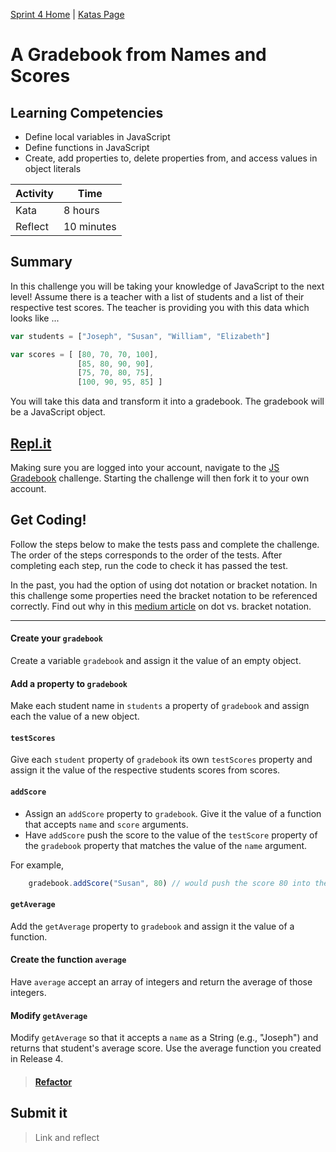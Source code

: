 [Sprint 4 Home](../README.md) | [Katas Page](../js-katas.md)

# A Gradebook from Names and Scores

## Learning Competencies
- Define local variables in JavaScript
- Define functions in JavaScript
- Create, add properties to, delete properties from, and access values in object literals

Activity | Time|
------------|----------|
Kata | 8 hours
Reflect | 10 minutes

## Summary
In this challenge you will be taking your knowledge of JavaScript to the next level! Assume there is a teacher with a list of students and a list of their respective test scores.  The teacher is providing you with this data which looks like ...

```javascript
var students = ["Joseph", "Susan", "William", "Elizabeth"]

var scores = [ [80, 70, 70, 100],
               [85, 80, 90, 90],
               [75, 70, 80, 75],
               [100, 90, 95, 85] ]
```

You will take this data and transform it into a gradebook.  The gradebook will be a JavaScript object.

## [Repl.it](https://repl.it/@devacademy)
Making sure you are logged into your account, navigate to the [JS Gradebook](https://repl.it/@devacademy/JS-Gradebook) challenge. Starting the challenge will then fork it to your own account.

## Get Coding!

Follow the steps below to make the tests pass and complete the challenge.  The order of the steps
corresponds to the order of the tests. After completing each step, run the code to check it has passed the test.

In the past, you had the option of using dot notation or bracket notation. In this challenge some properties need the bracket notation to be referenced correctly. Find out why in this [medium article](https://medium.com/@prufrock123/js-dot-notation-vs-bracket-notation-797c4e34f01d) on dot vs. bracket notation.

----

#### Create your `gradebook`

Create a variable `gradebook` and assign it the value of an empty object.

#### Add a property to `gradebook`

Make each student name in `students` a property of `gradebook` and assign each the value of a new object.

#### `testScores`

Give each `student` property of `gradebook` its own `testScores` property and assign it the value of the respective students scores from scores.

#### `addScore`

- Assign an `addScore` property to `gradebook`. Give it the value of a function that accepts `name` and `score` arguments.
- Have `addScore` push the score to the value of the `testScore` property of the `gradebook` property that matches the value of the `name` argument.

For example,
```javascript
    gradebook.addScore("Susan", 80) // would push the score 80 into the value of gradebook.Susan.testScores.
```
#### `getAverage`

Add the `getAverage` property to `gradebook` and assign it the value of a function.

#### Create the function `average`

Have `average` accept an array of integers and return the average of those integers.

#### Modify `getAverage`

Modify `getAverage` so that it accepts a `name` as a String (e.g., "Joseph") and returns that student's average score. Use the average function you created in Release 4.

> #### [Refactor](https://github.com/dev-academy-phase0/phase-0-handbook/blob/master/coding-references/refactoring.md)

## Submit it
> Link and reflect
